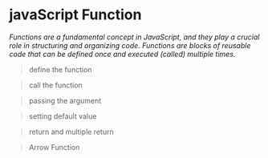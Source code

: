 # javaScript Function

*Functions are a fundamental concept in JavaScript, and they play a crucial role in structuring and organizing code. Functions are blocks of reusable code that can be defined once and executed (called) multiple times.*

> define the function

> call the function

> passing the argument

> setting default value

> return and multiple return

> Arrow Function
       
